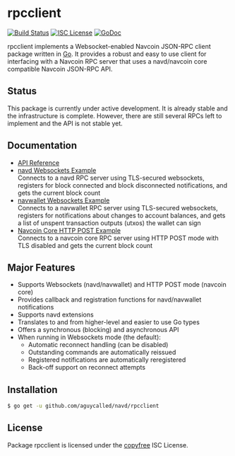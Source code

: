 rpcclient
=========

[![Build Status](http://img.shields.io/travis/aguycalled/navd.svg)](https://travis-ci.org/aguycalled/navd)
[![ISC License](http://img.shields.io/badge/license-ISC-blue.svg)](http://copyfree.org)
[![GoDoc](https://img.shields.io/badge/godoc-reference-blue.svg)](http://godoc.org/github.com/aguycalled/navd/rpcclient)

rpcclient implements a Websocket-enabled Navcoin JSON-RPC client package written
in [Go](http://golang.org/).  It provides a robust and easy to use client for
interfacing with a Navcoin RPC server that uses a navd/navcoin core compatible
Navcoin JSON-RPC API.

## Status

This package is currently under active development.  It is already stable and
the infrastructure is complete.  However, there are still several RPCs left to
implement and the API is not stable yet.

## Documentation

* [API Reference](http://godoc.org/github.com/aguycalled/navd/rpcclient)
* [navd Websockets Example](https://github.com/aguycalled/navd/rpcclient/blob/master/examples/navdwebsockets)  
  Connects to a navd RPC server using TLS-secured websockets, registers for
  block connected and block disconnected notifications, and gets the current
  block count
* [navwallet Websockets Example](https://github.com/aguycalled/navd/rpcclient/blob/master/examples/navwalletwebsockets)  
  Connects to a navwallet RPC server using TLS-secured websockets, registers for
  notifications about changes to account balances, and gets a list of unspent
  transaction outputs (utxos) the wallet can sign
* [Navcoin Core HTTP POST Example](https://github.com/aguycalled/navd/rpcclient/blob/master/examples/navcoincorehttp)  
  Connects to a navcoin core RPC server using HTTP POST mode with TLS disabled
  and gets the current block count

## Major Features

* Supports Websockets (navd/navwallet) and HTTP POST mode (navcoin core)
* Provides callback and registration functions for navd/navwallet notifications
* Supports navd extensions
* Translates to and from higher-level and easier to use Go types
* Offers a synchronous (blocking) and asynchronous API
* When running in Websockets mode (the default):
  * Automatic reconnect handling (can be disabled)
  * Outstanding commands are automatically reissued
  * Registered notifications are automatically reregistered
  * Back-off support on reconnect attempts

## Installation

```bash
$ go get -u github.com/aguycalled/navd/rpcclient
```

## License

Package rpcclient is licensed under the [copyfree](http://copyfree.org) ISC
License.
